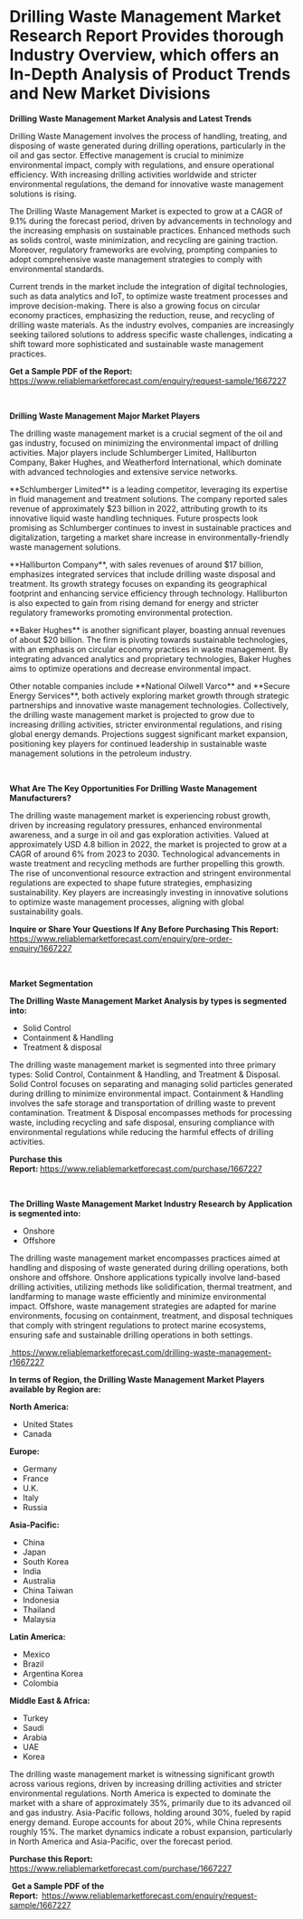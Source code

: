 <p><h1>Drilling Waste Management Market Research Report Provides thorough Industry Overview, which offers an In-Depth Analysis of Product Trends and New Market Divisions</h1></p><p><strong>Drilling Waste Management Market Analysis and Latest Trends</strong></p>
<p><p>Drilling Waste Management involves the process of handling, treating, and disposing of waste generated during drilling operations, particularly in the oil and gas sector. Effective management is crucial to minimize environmental impact, comply with regulations, and ensure operational efficiency. With increasing drilling activities worldwide and stricter environmental regulations, the demand for innovative waste management solutions is rising.</p><p>The Drilling Waste Management Market is expected to grow at a CAGR of 9.1% during the forecast period, driven by advancements in technology and the increasing emphasis on sustainable practices. Enhanced methods such as solids control, waste minimization, and recycling are gaining traction. Moreover, regulatory frameworks are evolving, prompting companies to adopt comprehensive waste management strategies to comply with environmental standards.</p><p>Current trends in the market include the integration of digital technologies, such as data analytics and IoT, to optimize waste treatment processes and improve decision-making. There is also a growing focus on circular economy practices, emphasizing the reduction, reuse, and recycling of drilling waste materials. As the industry evolves, companies are increasingly seeking tailored solutions to address specific waste challenges, indicating a shift toward more sophisticated and sustainable waste management practices.</p></p>
<p><strong>Get a Sample PDF of the Report:&nbsp;</strong> <a href="https://www.reliablemarketforecast.com/enquiry/request-sample/1667227?utm_campaign=2991&utm_medium=2&utm_source=Github&utm_content=ia&utm_term=17042025&utm_id=drilling-waste-management">https://www.reliablemarketforecast.com/enquiry/request-sample/1667227</a></p>
<p>&nbsp;</p>
<p><strong>Drilling Waste Management Major Market Players</strong></p>
<p><p>The drilling waste management market is a crucial segment of the oil and gas industry, focused on minimizing the environmental impact of drilling activities. Major players include Schlumberger Limited, Halliburton Company, Baker Hughes, and Weatherford International, which dominate with advanced technologies and extensive service networks.</p><p>**Schlumberger Limited** is a leading competitor, leveraging its expertise in fluid management and treatment solutions. The company reported sales revenue of approximately $23 billion in 2022, attributing growth to its innovative liquid waste handling techniques. Future prospects look promising as Schlumberger continues to invest in sustainable practices and digitalization, targeting a market share increase in environmentally-friendly waste management solutions.</p><p>**Halliburton Company**, with sales revenues of around $17 billion, emphasizes integrated services that include drilling waste disposal and treatment. Its growth strategy focuses on expanding its geographical footprint and enhancing service efficiency through technology. Halliburton is also expected to gain from rising demand for energy and stricter regulatory frameworks promoting environmental protection.</p><p>**Baker Hughes** is another significant player, boasting annual revenues of about $20 billion. The firm is pivoting towards sustainable technologies, with an emphasis on circular economy practices in waste management. By integrating advanced analytics and proprietary technologies, Baker Hughes aims to optimize operations and decrease environmental impact.</p><p>Other notable companies include **National Oilwell Varco** and **Secure Energy Services**, both actively exploring market growth through strategic partnerships and innovative waste management technologies. Collectively, the drilling waste management market is projected to grow due to increasing drilling activities, stricter environmental regulations, and rising global energy demands. Projections suggest significant market expansion, positioning key players for continued leadership in sustainable waste management solutions in the petroleum industry.</p></p>
<p>&nbsp;</p>
<p><strong>What Are The Key Opportunities For Drilling Waste Management Manufacturers?</strong></p>
<p><p>The drilling waste management market is experiencing robust growth, driven by increasing regulatory pressures, enhanced environmental awareness, and a surge in oil and gas exploration activities. Valued at approximately USD 4.8 billion in 2022, the market is projected to grow at a CAGR of around 6% from 2023 to 2030. Technological advancements in waste treatment and recycling methods are further propelling this growth. The rise of unconventional resource extraction and stringent environmental regulations are expected to shape future strategies, emphasizing sustainability. Key players are increasingly investing in innovative solutions to optimize waste management processes, aligning with global sustainability goals.</p></p>
<p><strong>Inquire or Share Your Questions If Any Before Purchasing This Report:</strong> <a href="https://www.reliablemarketforecast.com/enquiry/pre-order-enquiry/1667227?utm_campaign=2991&utm_medium=2&utm_source=Github&utm_content=ia&utm_term=17042025&utm_id=drilling-waste-management">https://www.reliablemarketforecast.com/enquiry/pre-order-enquiry/1667227</a></p>
<p>&nbsp;</p>
<p><strong>Market Segmentation</strong></p>
<p><strong>The Drilling Waste Management Market Analysis by types is segmented into:</strong></p>
<p><ul><li>Solid Control</li><li>Containment & Handling</li><li>Treatment & disposal</li></ul></p>
<p><p>The drilling waste management market is segmented into three primary types: Solid Control, Containment & Handling, and Treatment & Disposal. Solid Control focuses on separating and managing solid particles generated during drilling to minimize environmental impact. Containment & Handling involves the safe storage and transportation of drilling waste to prevent contamination. Treatment & Disposal encompasses methods for processing waste, including recycling and safe disposal, ensuring compliance with environmental regulations while reducing the harmful effects of drilling activities.</p></p>
<p><strong>Purchase this Report:&nbsp;</strong><a href="https://www.reliablemarketforecast.com/purchase/1667227?utm_campaign=2991&utm_medium=2&utm_source=Github&utm_content=ia&utm_term=17042025&utm_id=drilling-waste-management">https://www.reliablemarketforecast.com/purchase/1667227</a></p>
<p>&nbsp;</p>
<p><strong>The Drilling Waste Management Market Industry Research by Application is segmented into:</strong></p>
<p><ul><li>Onshore</li><li>Offshore</li></ul></p>
<p><p>The drilling waste management market encompasses practices aimed at handling and disposing of waste generated during drilling operations, both onshore and offshore. Onshore applications typically involve land-based drilling activities, utilizing methods like solidification, thermal treatment, and landfarming to manage waste efficiently and minimize environmental impact. Offshore, waste management strategies are adapted for marine environments, focusing on containment, treatment, and disposal techniques that comply with stringent regulations to protect marine ecosystems, ensuring safe and sustainable drilling operations in both settings.</p></p>
<p><a href="https://www.reliablemarketforecast.com/drilling-waste-management-r1667227?utm_campaign=2991&utm_medium=2&utm_source=Github&utm_content=ia&utm_term=17042025&utm_id=drilling-waste-management">&nbsp;https://www.reliablemarketforecast.com/drilling-waste-management-r1667227</a></p>
<p><strong>In terms of Region, the Drilling Waste Management Market Players available by Region are:</strong></p>
<p>
    <p> <strong> North America: </strong>
        <ul>
            <li>United States</li>
            <li>Canada</li>
        </ul>
        </p> 
    <p> <strong> Europe: </strong>
        <ul>
            <li>Germany</li>
            <li>France</li>
            <li>U.K.</li>
            <li>Italy</li>
            <li>Russia</li>
        </ul>
        </p> 
    <p> <strong> Asia-Pacific: </strong>
        <ul>
            <li>China</li>
            <li>Japan</li>
            <li>South Korea</li>
            <li>India</li>
            <li>Australia</li>
            <li>China Taiwan</li>
            <li>Indonesia</li>
            <li>Thailand</li>
            <li>Malaysia</li>
        </ul>
        </p> 
    <p> <strong> Latin America: </strong>
        <ul>
            <li>Mexico</li>
            <li>Brazil</li>
            <li>Argentina Korea</li>
            <li>Colombia</li>
        </ul>
        </p> 
    <p> <strong> Middle East & Africa: </strong>
        <ul>
            <li>Turkey</li>
            <li>Saudi</li>
            <li>Arabia</li>
            <li>UAE</li>
            <li>Korea</li>
        </ul>
    </p>
    </p>
<p><p>The drilling waste management market is witnessing significant growth across various regions, driven by increasing drilling activities and stricter environmental regulations. North America is expected to dominate the market with a share of approximately 35%, primarily due to its advanced oil and gas industry. Asia-Pacific follows, holding around 30%, fueled by rapid energy demand. Europe accounts for about 20%, while China represents roughly 15%. The market dynamics indicate a robust expansion, particularly in North America and Asia-Pacific, over the forecast period.</p></p>
<p><strong>Purchase this Report: </strong><a href="https://www.reliablemarketforecast.com/purchase/1667227?utm_campaign=2991&utm_medium=2&utm_source=Github&utm_content=ia&utm_term=17042025&utm_id=drilling-waste-management">https://www.reliablemarketforecast.com/purchase/1667227</a></p>
<p>&nbsp;<strong>Get a Sample PDF of the Report:&nbsp;&nbsp;</strong><a href="https://www.reliablemarketforecast.com/enquiry/request-sample/1667227?utm_campaign=2991&utm_medium=2&utm_source=Github&utm_content=ia&utm_term=17042025&utm_id=drilling-waste-management">https://www.reliablemarketforecast.com/enquiry/request-sample/1667227</a></p>
<p><strong></strong></p>
<p><p></p><p></p><p></p></p>